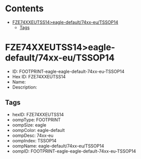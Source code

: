 



Contents
========

* [FZE74XXEUTSS14>eagle-default/74xx-eu/TSSOP14](#fze74xxeutss14eagle-default74xx-eutssop14)
	* [Tags](#tags)

# FZE74XXEUTSS14>eagle-default/74xx-eu/TSSOP14

- ID: FOOTPRINT-eagle-eagle-default-74xx-eu-TSSOP14
- Hex ID: FZE74XXEUTSS14
- Name: 
- Description: 

## Tags

- hexID: FZE74XXEUTSS14
- oompType: FOOTPRINT
- oompSize: eagle
- oompColor: eagle-default
- oompDesc: 74xx-eu
- oompIndex: TSSOP14
- oompName: eagle-default/74xx-eu/TSSOP14
- oompID: FOOTPRINT-eagle-eagle-default-74xx-eu-TSSOP14
